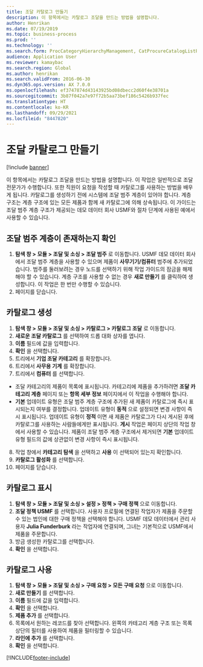 ```yaml
---
title: 조달 카탈로그 만들기
description: 이 항목에서는 카탈로그 조달을 만드는 방법을 설명합니다.
author: Henrikan
ms.date: 07/19/2019
ms.topic: business-process
ms.prod: ''
ms.technology: ''
ms.search.form: ProcCategoryHierarchyManagement, CatProcureCatalogListPage, CatProcureCatalogCreate, CatProcureCatalogEdit, SysPolicyListPage, SysPolicy, CatCatalogPolicyRule, PurchReqTableListPage, PurchReqCreate, PurchReqTable, PurchReqAddItem
audience: Application User
ms.reviewer: kamaybac
ms.search.region: Global
ms.author: henrikan
ms.search.validFrom: 2016-06-30
ms.dyn365.ops.version: AX 7.0.0
ms.openlocfilehash: ef3747874d43143925bd08dbecc2d60f4e38701a
ms.sourcegitcommit: 3b87f042a7e97f72b5aa73bef186c5426b937fec
ms.translationtype: HT
ms.contentlocale: ko-KR
ms.lasthandoff: 09/29/2021
ms.locfileid: "8447820"
---
```

# <a name="create-a-procurement-catalog"></a>조달 카탈로그 만들기

[!include [banner](../../includes/banner.md)]

이 항목에서는 카탈로그 조달을 만드는 방법을 설명합니다. 이 작업은 일반적으로 조달 전문가가 수행합니다. 또한 직원이 요청을 작성할 때 카탈로그를 사용하는 방법을 배우게 됩니다. 카탈로그를 생성하기 전에 시스템에 조달 범주 계층이 있어야 합니다. 계층 구조는 계층 구조에 있는 모든 제품과 함께 새 카탈로그에 의해 상속됩니다. 이 가이드는 조달 범주 계층 구조가 제공되는 데모 데이터 회사 USMF와 절차 단계에 사용된 예에서 사용할 수 있습니다.


## <a name="ensure-that-a-procurement-category-hierarchy-exists"></a>조달 범주 계층이 존재하는지 확인
1. **탐색 창 > 모듈 > 조달 및 소싱 > 조달 범주** 로 이동합니다. USMF 데모 데이터 회사에서 조달 범주 계층을 사용할 수 있으며 제품이 **사무기기/컴퓨터** 범주에 추가되었습니다. 범주를 둘러보려는 경우 노드를 선택하기 위해 작업 가이드의 잠금을 해제해야 할 수 있습니다. 계층 구조를 사용할 수 없는 경우 **새로 만들기** 를 클릭하여 생성합니다. 이 작업은 한 번만 수행할 수 있습니다.  
2. 페이지를 닫습니다.

## <a name="create-a-catalog"></a>카탈로그 생성
1. **탐색 창 > 모듈 > 조달 및 소싱 > 카탈로그 > 카탈로그 조달** 로 이동합니다.
2. **새로운 조달 카탈로그** 를 선택하여 드롭 대화 상자를 엽니다.
3. **이름** 필드에 값을 입력합니다.
4. **확인** 을 선택합니다.
5. 트리에서 **기업 조달 카테고리** 를 확장합니다.
6. 트리에서 **사무용 기계** 를 확장합니다.
7. 트리에서 **컴퓨터** 를 선택합니다.

  - 조달 카테고리의 제품이 목록에 표시됩니다. 카테고리에 제품을 추가하려면 **조달 카테고리 계층** 페이지 또는 **항목 세부 정보** 페이지에서 이 작업을 수행해야 합니다.  
  - **기본** 업데이트 유형은 조달 범주 계층 구조에 추가된 새 제품이 카탈로그에 즉시 표시되는지 여부를 결정합니다. 업데이트 유형이 **동적** 으로 설정되면 변경 사항이 즉시 표시됩니다. 업데이트 유형이 **정적** 이면 새 제품은 카탈로그가 다시 게시된 후에 카탈로그를 사용하는 사람들에게만 표시됩니다. **게시** 작업은 페이지 상단의 작업 창에서 사용할 수 있습니다. 제품이 조달 범주 계층 구조에서 제거되면 **기본** 업데이트 유형 필드의 값에 상관없이 변경 사항이 즉시 표시됩니다.  

8. 작업 창에서 **카테고리 탐색** 을 선택하고 **사용** 이 선택되어 있는지 확인합니다.
9. **카탈로그 활성화** 를 선택합니다.
10. 페이지를 닫습니다.

## <a name="make-the-catalog-visible"></a>카탈로그 표시
1. **탐색 창 > 모듈 > 조달 및 소싱 > 설정 > 정책 > 구매 정책** 으로 이동합니다.
2. **조달 정책 USMF** 를 선택합니다. 사용자 프로필에 연결된 작업자가 제품을 주문할 수 있는 법인에 대한 구매 정책을 선택해야 합니다. USMF 데모 데이터에서 관리 사용자 **Julia Funderburk** 라는 작업자에 연결되며, 그녀는 기본적으로 USMF에서 제품을 주문합니다.  
3. 방금 생성한 카탈로그를 선택합니다.
4. **확인** 을 선택합니다.

## <a name="use-the-catalog"></a>카탈로그 사용
1. **탐색 창 > 모듈 > 조달 및 소싱 > 구매 요청 > 모든 구매 요청** 으로 이동합니다.
2. **새로 만들기** 를 선택합니다.
3. **이름** 필드에 값을 입력합니다.
4. **확인** 을 선택합니다.
5. **제품 추가** 를 선택합니다.
6. 목록에서 원하는 레코드를 찾아 선택합니다. 왼쪽의 카테고리 계층 구조 또는 목록 상단의 필터를 사용하여 제품을 필터링할 수 있습니다.  
7. **라인에 추가** 를 선택합니다.
8. **확인** 을 선택합니다.



[!INCLUDE[footer-include](../../../includes/footer-banner.md)]